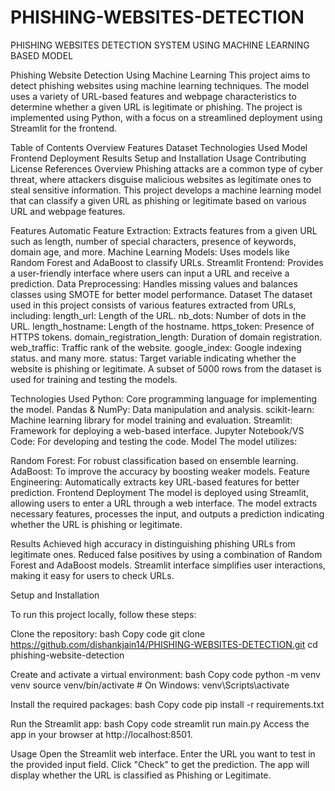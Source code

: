 # PHISHING-WEBSITES-DETECTION
PHISHING WEBSITES DETECTION SYSTEM USING MACHINE LEARNING BASED MODEL

Phishing Website Detection Using Machine Learning
This project aims to detect phishing websites using machine learning techniques. The model uses a variety of URL-based features and webpage characteristics to determine whether a given URL is legitimate or phishing. The project is implemented using Python, with a focus on a streamlined deployment using Streamlit for the frontend.

Table of Contents
Overview
Features
Dataset
Technologies Used
Model
Frontend Deployment
Results
Setup and Installation
Usage
Contributing
License
References
Overview
Phishing attacks are a common type of cyber threat, where attackers disguise malicious websites as legitimate ones to steal sensitive information. This project develops a machine learning model that can classify a given URL as phishing or legitimate based on various URL and webpage features.

Features
Automatic Feature Extraction: Extracts features from a given URL such as length, number of special characters, presence of keywords, domain age, and more.
Machine Learning Models: Uses models like Random Forest and AdaBoost to classify URLs.
Streamlit Frontend: Provides a user-friendly interface where users can input a URL and receive a prediction.
Data Preprocessing: Handles missing values and balances classes using SMOTE for better model performance.
Dataset
The dataset used in this project consists of various features extracted from URLs, including:
length_url: Length of the URL.
nb_dots: Number of dots in the URL.
length_hostname: Length of the hostname.
https_token: Presence of HTTPS tokens.
domain_registration_length: Duration of domain registration.
web_traffic: Traffic rank of the website.
google_index: Google indexing status.
and many more.
status: Target variable indicating whether the website is phishing or legitimate.
A subset of 5000 rows from the dataset is used for training and testing the models.

Technologies Used
Python: Core programming language for implementing the model.
Pandas & NumPy: Data manipulation and analysis.
scikit-learn: Machine learning library for model training and evaluation.
Streamlit: Framework for deploying a web-based interface.
Jupyter Notebook/VS Code: For developing and testing the code.
Model
The model utilizes:

Random Forest: For robust classification based on ensemble learning.
AdaBoost: To improve the accuracy by boosting weaker models.
Feature Engineering: Automatically extracts key URL-based features for better prediction.
Frontend Deployment
The model is deployed using Streamlit, allowing users to enter a URL through a web interface. The model extracts necessary features, processes the input, and outputs a prediction indicating whether the URL is phishing or legitimate.

Results
Achieved high accuracy in distinguishing phishing URLs from legitimate ones.
Reduced false positives by using a combination of Random Forest and AdaBoost models.
Streamlit interface simplifies user interactions, making it easy for users to check URLs.


Setup and Installation

To run this project locally, follow these steps:

Clone the repository:
bash
Copy code
git clone https://github.com/dishankjain14/PHISHING-WEBSITES-DETECTION.git
cd phishing-website-detection

Create and activate a virtual environment:
bash
Copy code
python -m venv venv
source venv/bin/activate  # On Windows: venv\Scripts\activate

Install the required packages:
bash
Copy code
pip install -r requirements.txt

Run the Streamlit app:
bash
Copy code
streamlit run main.py
Access the app in your browser at http://localhost:8501.

Usage
Open the Streamlit web interface.
Enter the URL you want to test in the provided input field.
Click "Check" to get the prediction.
The app will display whether the URL is classified as Phishing or Legitimate.
